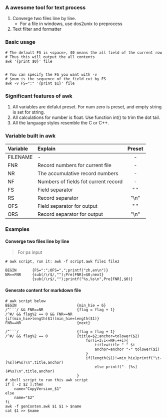 ### A awesome tool for text process  
1. Converge two files line by line.  
    - For a file in windows, use dos2unix to preprocess  
2. Text filter and formatter

### Basic usage 
```shell
# The default FS is <space>, $0 means the all field of the current row
# Thus this will output the all contents
awk '{print $0}' file


# You can specify the FS you want with -v 
# $num is the sequence of the field cut by FS
awk -v FS=":" '{print $1}' file
```
### Significant features of awk  
1. All variables are defalut preset. For num zero is preset, and empty string is set for string.  
2. All calculations for number is float. Use function int() to trim the dot tail.  
3. All the language styles resemble the C or C++.  

### Variable built in awk  
|Variable|Explain|Preset|  
|:--|:--|:--:|  
|FILENAME|-|-|
|FNR|Record numbers for current file|-|  
|NR|The accumulative record numbers|-|  
|NF|Numbers of fields fot current record|-|  
|FS|Field separator|" "|  
|RS|Record separator|"\n"|  
|OFS|Field separator for output|" "|  
|ORS|Record separator for output|"\n"|  


### Examples  
#### Converge two files line by line  
> For ps input  
```shell
# awk script, run it: awk -f script.awk file1 file2

BEGIN		{FS=":";OFS=",";printf("zh,en\n")}
NR==FNR		{sub(/\r$/,"");Pre[FNR]=$0;next}
			{sub(/\r$/,"");printf("%s,%s\n",Pre[FNR],$0)}
```

#### Generate content for markdown file  
```shell
# awk script below
BEGIN                           {min_hie = 6}
/^```/ && FNR==NR				{flag = flag + 1}
/^#/ && flag%2 == 0 && FNR==NR	{if(min_hie>length($1))min_hie=length($1)}
FNR==NR	                        {next}

/^```/                          {flag = flag + 1}
/^#/ && flag%2 == 0             {title=$2;anchor=tolower($2)
                                    for(i=3;i<=NF;++i){
                                        title=title " " $i
                                        anchor=anchor "-" tolower($i)
                                    }
                                    if(length($1)!=min_hie)printf("\t- [%s](#%s)\n",title,anchor)
                                        else printf("- [%s](#%s)\n",title,anchor)
                                }
# shell script to run this awk script
if [ -z $2 ];then
	name="CopyVersion_$1"
else
	name="$2"
fi
awk -f genConten.awk $1 $1 > $name
cat $1 >> $name
```




